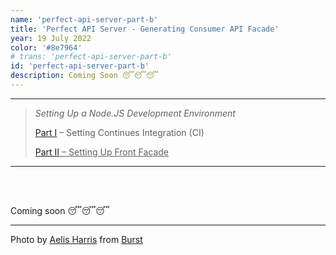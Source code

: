 ```yaml
---
name: 'perfect-api-server-part-b'
title: 'Perfect API Server - Generating Consumer API Facade'
year: 19 July 2022
color: '#8e7964'
# trans: 'perfect-api-server-part-b'
id: 'perfect-api-server-part-b'
description: Coming Soon 😴😴😴
---
```


----
> *Setting Up a Node.JS Development Environment*
>
> [Part I](/en/blog/perfect-api-server-part-a) – Setting Continues Integration (CI)
>
> <ins>[Part II](/en/blog/perfect-api-server-part-b) – Setting Up Front Facade <ins>
>
----

<br>
<br>

Coming soon  😴😴😴

----

Photo by <a href="https://burst.shopify.com/@aelis?utm_campaign=photo_credit&amp;utm_content=Browse+Free+HD+Images+of+The+Chrome+On+A+Black+Guitar+Captures+Sunlight&amp;utm_medium=referral&amp;utm_source=credit">Aelis Harris</a> from <a href="https://burst.shopify.com/guitar?utm_campaign=photo_credit&amp;utm_content=Browse+Free+HD+Images+of+The+Chrome+On+A+Black+Guitar+Captures+Sunlight&amp;utm_medium=referral&amp;utm_source=credit">Burst</a>
